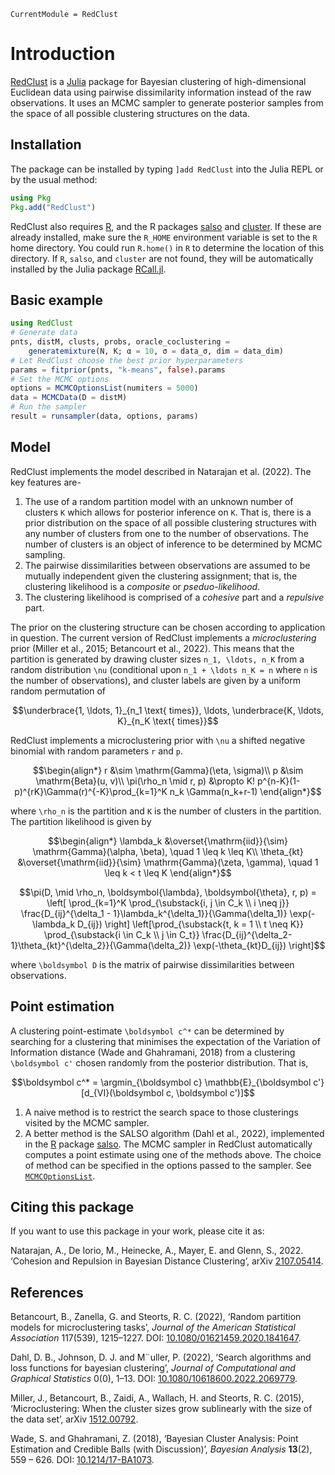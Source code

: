 ```@meta
CurrentModule = RedClust
```

# Introduction

[RedClust](https://github.com/abhinavnatarajan/RedClust.jl) is a [Julia](https://julialang.org/) package for Bayesian clustering of high-dimensional Euclidean data using pairwise dissimilarity information instead of the raw observations. It uses an MCMC sampler to generate posterior samples from the space of all possible clustering structures on the data. 

## Installation
The package can be installed by typing `]add RedClust` into the Julia REPL or by the usual method:
```julia
using Pkg
Pkg.add("RedClust")
```
RedClust also requires [R](https://www.r-project.org/), and the R packages [salso](https://CRAN.R-project.org/package=salso) and [cluster](https://cran.r-project.org/package=cluster). If these are already installed, make sure the `R_HOME` environment variable is set to the `R` home directory. You could run `R.home()` in `R` to determine the location of this directory. If `R`, `salso`, and `cluster` are not found, they will be automatically installed by the Julia package [RCall.jl](https://github.com/JuliaInterop/RCall.jl). 

## Basic example
```julia
using RedClust
# Generate data
pnts, distM, clusts, probs, oracle_coclustering = 
	generatemixture(N, K; α = 10, σ = data_σ, dim = data_dim)
# Let RedClust choose the best prior hyperparameters
params = fitprior(pnts, "k-means", false).params
# Set the MCMC options
options = MCMCOptionsList(numiters = 5000)
data = MCMCData(D = distM)
# Run the sampler
result = runsampler(data, options, params)
```

## Model
RedClust implements the model described in Natarajan et al. (2022). The key features are-
1. The use of a random partition model with an unknown number of clusters ``K`` which allows for posterior inference on ``K``. That is, there is a prior distribution on the space of all possible clustering structures with any number of clusters from one to the number of observations. The number of clusters is an object of inference to be determined by MCMC sampling. 
2. The pairwise dissimilarities between observations are assumed to be mutually independent given the clustering assignment; that is, the clustering likelihood is a *composite* or *pseduo-likelihood*. 
3. The clustering likelihood is comprised of a *cohesive* part and a *repulsive* part. 

The prior on the clustering structure can be chosen according to application in question. The current version of RedClust implements a *microclustering* prior (Miller et al., 2015; Betancourt et al., 2022). This means that the partition is generated by drawing cluster sizes ``n_1, \ldots, n_K`` from a random distribution ``\nu`` (conditional upon ``n_1 + \ldots n_K = n`` where ``n`` is the number of observations), and cluster labels are given by a uniform random permutation of 
```math
\underbrace{1, \ldots, 1}_{n_1 \text{ times}}, \ldots, \underbrace{K, \ldots, K}_{n_K \text{ times}}
```
RedClust implements a microclustering prior with ``\nu`` a shifted negative binomial with random parameters ``r`` and ``p``. 
```math
\begin{align*}
r &\sim \mathrm{Gamma}(\eta, \sigma)\\
p &\sim \mathrm{Beta}(u, v)\\
\pi(\rho_n \mid r, p) &\propto K! p^{n-K}(1-p)^{rK}\Gamma(r)^{-K}\prod_{k=1}^K n_k \Gamma(n_k+r-1)
\end{align*}
```
where ``\rho_n`` is the partition and ``K`` is the number of clusters in the partition. The partition likelihood is given by
```math
\begin{align*}
\lambda_k &\overset{\mathrm{iid}}{\sim} \mathrm{Gamma}(\alpha, \beta), \quad 1 \leq k \leq K\\
\theta_{kt} &\overset{\mathrm{iid}}{\sim} \mathrm{Gamma}(\zeta, \gamma), \quad 1 \leq k < t \leq K
\end{align*}
```
```math
\pi(D, \mid \rho_n, \boldsymbol{\lambda}, \boldsymbol{\theta}, r, p) = \left[ \prod_{k=1}^K \prod_{\substack{i, j \in C_k \\ i \neq j}} \frac{D_{ij}^{\delta_1 - 1}\lambda_k^{\delta_1}}{\Gamma(\delta_1)} \exp(-\lambda_k D_{ij}) \right] \left[\prod_{\substack{t, k = 1 \\ t \neq K}} \prod_{\substack{i \in C_k \\ j \in C_t}} \frac{D_{ij}^{\delta_2-1}\theta_{kt}^{\delta_2}}{\Gamma(\delta_2)} \exp(-\theta_{kt}D_{ij}) \right]
```
where ``\boldsymbol D`` is the matrix of pairwise dissimilarities between observations.

## Point estimation
A clustering point-estimate ``\boldsymbol c^*`` can be determined by searching for a clustering that minimises the expectation of the Variation of Information distance (Wade and Ghahramani, 2018) from a clustering ``\boldsymbol c'`` chosen randomly from the posterior distribution. That is, 
```math
\boldsymbol c^* = \argmin_{\boldsymbol c} \mathbb{E}_{\boldsymbol c'}[d_{VI}(\boldsymbol c, \boldsymbol c')]
```
1. A naive method is to restrict the search space to those clusterings visited by the MCMC sampler. 
2. A better method is the SALSO algorithm (Dahl et al., 2022), implemented in the [R](https://www.r-project.org/) package [salso](https://CRAN.R-project.org/package=salso). 
The MCMC sampler in RedClust automatically computes a point estimate using one of the methods above. The choice of method can be specified in the options passed to the sampler. See [`MCMCOptionsList`](@ref).

## Citing this package
If you want to use this package in your work, please cite it as:

Natarajan, A., De Iorio, M., Heinecke, A., Mayer, E. and Glenn, S., 2022. ‘Cohesion and Repulsion in Bayesian Distance Clustering’, arXiv [2107.05414](https://arxiv.org/abs/2107.05414).

## References
Betancourt, B., Zanella, G. and Steorts, R. C. (2022), ‘Random partition models for microclustering
tasks’, _Journal of the American Statistical Association_ 117(539), 1215–1227. DOI: [10.1080/01621459.2020.1841647](https://doi.org/10.1080/01621459.2020.1841647).

Dahl, D. B., Johnson, D. J. and M¨uller, P. (2022), ‘Search algorithms and loss functions
for bayesian clustering’, _Journal of Computational and Graphical Statistics_ 0(0), 1–13. DOI: [10.1080/10618600.2022.2069779](https://doi.org/10.1080/10618600.2022.2069779).

Miller, J., Betancourt, B., Zaidi, A., Wallach, H. and Steorts, R. C. (2015), ‘Microclustering:
When the cluster sizes grow sublinearly with the size of the data set’, arXiv
[1512.00792](https://arxiv.org/abs/1512.00792).

Wade, S. and Ghahramani, Z. (2018), ‘Bayesian Cluster Analysis: Point Estimation and
Credible Balls (with Discussion)’, _Bayesian Analysis_ **13**(2), 559 – 626. DOI: [10.1214/17-BA1073](https://doi.org/10.1214/17-BA1073).



